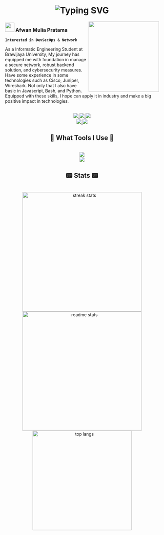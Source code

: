 <h1 align="center">
    <img src="https://readme-typing-svg.herokuapp.com?font=Tiny5&size=35&duration=3000&pause=1000&color=33FF00&center=true&vCenter=true&random=false&width=700&lines=~%24+sudo+pacman+-Syu+git-profile;~%24+usr%2Fbin%2Fgit-profile;~%24+%22Hey%2C+you+are+welcome+to+my+profile%22;~%24+%22And+hope+you+find+it+awesome%22" alt="Typing SVG" /></a>
</h1>

<img align='right' src="https://user-images.githubusercontent.com/5713670/87202985-820dcb80-c2b6-11ea-9f56-7ec461c497c3.gif" width="230">

### <img src="https://i.pinimg.com/originals/9c/6d/a8/9c6da87a758a7e919f54e564d9930bbe.gif" width="30"> Afwan Mulia Pratama
**``Interested in DevSecOps & Network``**

As a Informatic Engineering Student at Brawijaya University, My journey has equipped me with foundation in manage a secure network, robust backend solution, and cybersecurity measures. Have some experience in some technologies such as Cisco, Juniper, Wireshark. Not only that I also have basic in Javascript, Bash, and Python. Equipped with these skills, I hope can apply it in industry and make a big positive impact in technologies.

<br/>

<div align="center"> 
    <a href="mailto:afwanmp@gmail.com" target="_blank">
        <img src="https://img.shields.io/badge/Gmail-333333?style=for-the-badge&logo=gmail&logoColor=red" />
    </a>
    <a href="https://www.linkedin.com/in/afwanmp/" target="_blank">
        <img src="https://img.shields.io/badge/LinkedIn-0077B5?style=for-the-badge&logo=linkedin&logoColor=white" target="_blank" />
    </a>
    <a href="https://www.instagram.com/afwan.mp/" target="_blank">
         <img src="https://img.shields.io/badge/Instagram-E4405F?style=for-the-badge&logo=instagram&logoColor=white" target="_blank" />
    </a>

</div>
<div align="center">
    <a href="https://medium.com/@afwanmp" target="_blank">
         <img src="https://img.shields.io/badge/Medium-12100E?style=for-the-badge&logo=medium&logoColor=white" target="_blank" />
    </a>
    <a href="https://dev.to/wisterlea" target="_blank">
         <img src="https://img.shields.io/badge/dev.to-0A0A0A?style=for-the-badge&logo=devdotto&logoColor=white" target="_blank" />
    </a>
</div>

<h2 align="center">🧱 What Tools I Use 🧱</h2>
<br/>
<div align="center">
    <img src="https://skillicons.dev/icons?i=vscode,git,github,postman,kubernetes,docker,jenkins,prometheus" />
    <br>
    <img src="https://skillicons.dev/icons?i=gcp,azure,aws,cloudflare" />
</div>

<h2 align="center">📟 Stats 📟</h2>
<br/>
<div align=center>
  <img width=390 src="https://github-readme-streak-stats-salesp07.vercel.app?user=Afwann&theme=merko&border_radius=8&mode=weekly" alt="streak stats"/>
  <br>
  <img width=390 src="https://github-readme-stats-salesp07.vercel.app/api?username=Afwann&count_private=true&show_icons=true&theme=merko&rank_icon=github&border_radius=10" alt="readme stats" />
  <br>
  <img width=325 align="center" src="https://github-readme-stats-salesp07.vercel.app/api/top-langs/?username=Afwann&hide=HTML&langs_count=8&layout=compact&theme=merko&border_radius=5&size_weight=0.5&count_weight=0.5&exclude_repo=github-readme-stats" alt="top langs" />